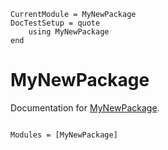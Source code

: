 ```@meta
CurrentModule = MyNewPackage
DocTestSetup = quote
    using MyNewPackage
end
```

# MyNewPackage

Documentation for [MyNewPackage](https://github.com/gjunqueira-sys/MyNewPackage.jl).

```@index
```

```@autodocs
Modules = [MyNewPackage]
```

